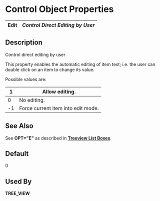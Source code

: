 # Control Object Properties

**Edit** |  **_Control Direct Editing by User_**  
---|---  
  
## Description

Control direct editing by user  
  
This property enables the automatic editing of item text; i.e. the user can double click on an item to change its value.

Possible values are:

1 |  Allow editing.  
---|---  
0 |  No editing.  
-1 |  Force current item into edit mode.  
  
## See Also

See **OPT="E"** as described in **[Treeview List Boxes](../directives/list_box.htm#Mark39)**.

## Default

0

## Used By

**TREE_VIEW**
